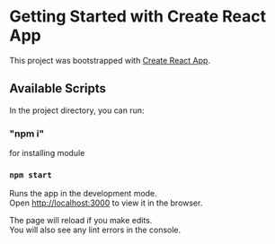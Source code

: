 # Getting Started with Create React App

This project was bootstrapped with [Create React App](https://github.com/facebook/create-react-app).

## Available Scripts

In the project directory, you can run:

###  "npm i" 
for installing module 


### `npm start`

Runs the app in the development mode.\
Open [http://localhost:3000](http://localhost:3000) to view it in the browser.

The page will reload if you make edits.\
You will also see any lint errors in the console.

